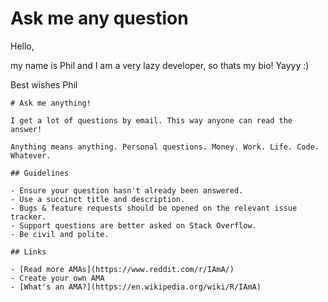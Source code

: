 # Ask me any question

Hello,

my name is Phil and I am a very lazy developer, so thats my bio! Yayyy :)

Best wishes
Phil









```
# Ask me anything!

I get a lot of questions by email. This way anyone can read the answer!

Anything means anything. Personal questions. Money. Work. Life. Code. Whatever.

## Guidelines

- Ensure your question hasn't already been answered.
- Use a succinct title and description.
- Bugs & feature requests should be opened on the relevant issue tracker.
- Support questions are better asked on Stack Overflow.
- Be civil and polite.

## Links

- [Read more AMAs](https://www.reddit.com/r/IAmA/)
- Create your own AMA
- [What's an AMA?](https://en.wikipedia.org/wiki/R/IAmA)

```

